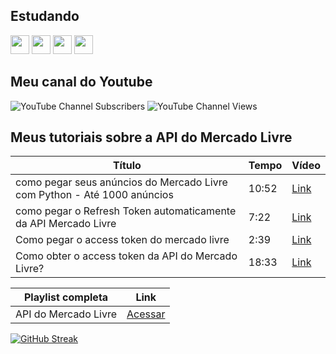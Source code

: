 ## Estudando
<img src="https://cdn.jsdelivr.net/gh/devicons/devicon@latest/icons/python/python-original.svg" width="30" height="30"/> <img src="https://cdn.jsdelivr.net/gh/devicons/devicon@latest/icons/css3/css3-original.svg" width="30" height="30"/> <img src="https://cdn.jsdelivr.net/gh/devicons/devicon@latest/icons/html5/html5-original.svg" width="30" height="30"/> <img src="https://cdn.jsdelivr.net/gh/devicons/devicon@latest/icons/javascript/javascript-original.svg" width="30" height="30"/>

## Meu canal do Youtube
<img alt="YouTube Channel Subscribers" src="https://img.shields.io/youtube/channel/subscribers/UC2vF0_RY5Bqk-tMUJDokHNA?label=Seguidores"> <img alt="YouTube Channel Views" src="https://img.shields.io/youtube/channel/views/UC2vF0_RY5Bqk-tMUJDokHNA?label=Visualiza%C3%A7%C3%B5es">

<h2>Meus tutoriais sobre a API do Mercado Livre</h2>

| Título | Tempo | Vídeo |
| -------- | -------- | -------- |
| como pegar seus anúncios do Mercado Livre com Python - Até 1000 anúncios | 10:52 | <a href="https://youtu.be/hBztnbjf0-I" target="blank">Link</a> |
| como pegar o Refresh Token automaticamente da API Mercado Livre | 7:22 | <a href="https://youtu.be/B8XP-5wwmBs" target="blank">Link</a> |
| Como pegar o access token do mercado livre | 2:39 | <a href="https://youtu.be/l4qpOFXlCmA" target="blank">Link</a> |
| Como obter o access token da API do Mercado Livre? | 18:33 | <a href="https://youtu.be/y_Bo9dzVmv0" target="blank">Link</a> |

| Playlist completa | Link |
| -------- | -------- |
| API do Mercado Livre | <a href="https://www.youtube.com/playlist?list=PL2un9yLp42zNa4vI4ZfQiy3ETDenXPe0T" target="blank">Acessar</a> |



[![GitHub Streak](https://streak-stats.demolab.com?user=imparcialista&theme=dark&hide_border=true&locale=pt_BR&date_format=j%20M%5B%20Y%5D&mode=weekly)](https://git.io/streak-stats)

